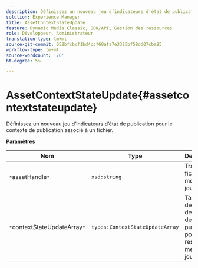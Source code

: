 ```yaml
---
description: Définissez un nouveau jeu d’indicateurs d’état de publication pour le contexte de publication associé à un fichier.
solution: Experience Manager
title: AssetContextStateUpdate
feature: Dynamic Media Classic, SDK/API, Gestion des ressources
role: Développeur, Administrateur
translation-type: tm+mt
source-git-commit: 052bfcbcf1bd4ccf60afa7e3325bf58dd07cba85
workflow-type: tm+mt
source-wordcount: '70'
ht-degree: 5%

---
```



# AssetContextStateUpdate{#assetcontextstateupdate}

Définissez un nouveau jeu d’indicateurs d’état de publication pour le contexte de publication associé à un fichier.

**Paramètres**

| Nom | Type | Description |
|---|---|---|
| `*`assetHandle`*` | `xsd:string` | Traitez le fichier à mettre à jour. |
| `*`contextStateUpdateArray`*` | `types:ContextStateUpdateArray` | Tableau des états de contact de publication pour la ressource à mettre à jour. |

